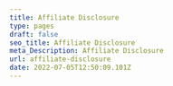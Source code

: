 ```yaml
---
title: Affiliate Disclosure
type: pages
draft: false
seo_title: Affiliate Disclosure
meta_Description: Affiliate Disclosure
url: affiliate-disclosure
date: 2022-07-05T12:50:09.101Z
---
```

